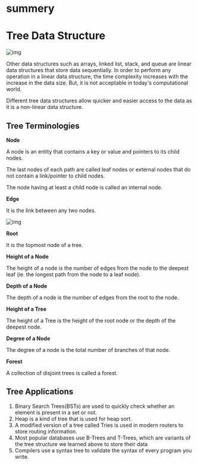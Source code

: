 # summery
# Tree Data Structure


![img](https://cdn.programiz.com/sites/tutorial2program/files/tree_0.png)

Other data structures such as arrays, linked list, stack, and queue are linear data structures that store data sequentially. In order to perform any operation in a linear data structure, the time complexity increases with the increase in the data size. But, it is not acceptable in today's computational world.

Different tree data structures allow quicker and easier access to the data as it is a non-linear data structure.


## Tree Terminologies

**Node**

A node is an entity that contains a key or value and pointers to its child nodes.

The last nodes of each path are called leaf nodes or external nodes that do not contain a link/pointer to child nodes.

The node having at least a child node is called an internal node.

**Edge**

It is the link between any two nodes.

![img](https://cdn.programiz.com/sites/tutorial2program/files/nodes-edges_0.png)

**Root**

It is the topmost node of a tree.

**Height of a Node**

The height of a node is the number of edges from the node to the deepest leaf (ie. the longest path from the node to a leaf node).

**Depth of a Node**

The depth of a node is the number of edges from the root to the node.

**Height of a Tree**

The height of a Tree is the height of the root node or the depth of the deepest node.

**Degree of a Node**

The degree of a node is the total number of branches of that node.

**Forest**

A collection of disjoint trees is called a forest.

## Tree Applications

1. Binary Search Trees(BSTs) are used to quickly check whether an element is present in a set or not.
2. Heap is a kind of tree that is used for heap sort.
3. A modified version of a tree called Tries is used in modern routers to store routing information.
4. Most popular databases use B-Trees and T-Trees, which are variants of the tree structure we learned above to store their data
5. Compilers use a syntax tree to validate the syntax of every program you write.



